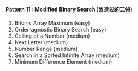 #### Pattern 11 : Modified Binary Search (改造过的二分)
1. Bitonic Array Maximum (easy)
2. Order-agnostic Binary Search (easy)
3. Ceiling of a Number (medium)
4. Next Letter (medium)
5. Number Range (medium)
6. Search in a Sorted Infinite Array (medium)
7. Minimum Difference Element (medium)
